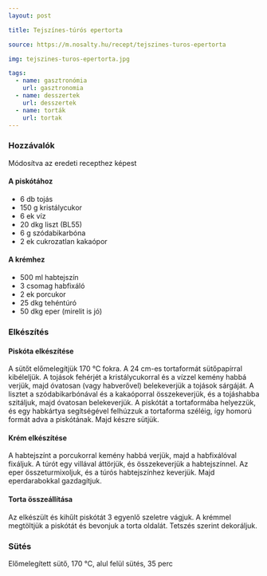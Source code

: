 ```yaml
---
layout: post

title: Tejszínes-túrós epertorta

source: https://m.nosalty.hu/recept/tejszines-turos-epertorta

img: tejszines-turos-epertorta.jpg

tags:
  - name: gasztronómia
    url: gasztronomia
  - name: desszertek
    url: desszertek
  - name: torták
    url: tortak
---
```


### Hozzávalók
Módosítva az eredeti recepthez képest

#### A piskótához
 - 6 db tojás
 - 150 g kristálycukor
 - 6 ek víz
 - 20 dkg liszt (BL55)
 - 6 g szódabikarbóna
 - 2 ek cukrozatlan kakaópor

#### A krémhez
 - 500 ml habtejszín
 - 3 csomag habfixáló
 - 2 ek porcukor
 - 25 dkg tehéntúró
 - 50 dkg eper (mirelit is jó)


### Elkészítés

#### Piskóta elkészítése
A sütőt előmelegítjük 170 °C fokra. A 24 cm-es tortaformát sütőpapírral
kibéleljük.
A tojások fehérjét a kristálycukorral és a vízzel kemény habbá verjük, majd
óvatosan (vagy habverővel) belekeverjük a tojások sárgáját.
A lisztet a szódabikarbónával és a kakaóporral összekeverjük, és a tojáshabba
szitáljuk, majd óvatosan belekeverjük.
A piskótát a tortaformába helyezzük, és egy habkártya segítségével felhúzzuk
a tortaforma széléig, így homorú formát adva a piskótának. Majd készre sütjük.

#### Krém elkészítése
A habtejszínt a porcukorral kemény habbá verjük, majd a habfixálóval fixáljuk.
A túrót egy villával áttörjük, és összekeverjük a habtejszínnel.
Az eper összeturmixoljuk, és a túrós habtejszínhez keverjük. Majd
eperdarabokkal gazdagítjuk.

#### Torta összeállítása
Az elkészült és kihűlt piskótát 3 egyenlő szeletre vágjuk.
A krémmel megtöltjük a piskótát és bevonjuk a torta oldalát.
Tetszés szerint dekoráljuk.


### Sütés
Előmelegített sütő, 170 °C, alul felül sütés, 35 perc
